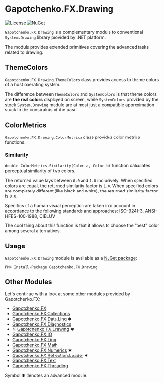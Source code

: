﻿# Gapotchenko.FX.Drawing

<!--
<docmeta>
	<complexity>advanced</complexity>
</docmeta>
-->

[![License](https://img.shields.io/badge/license-MIT-green.svg)](../../LICENSE)
[![NuGet](https://img.shields.io/nuget/v/Gapotchenko.FX.Drawing.svg)](https://www.nuget.org/packages/Gapotchenko.FX.Drawing)

`Gapotchenko.FX.Drawing` is a complementary module to conventional `System.Drawing` library provided by .NET platform.

The module provides extended primitives covering the advanced tasks related to drawing.

## ThemeColors

`Gapotchenko.FX.Drawing.ThemeColors` class provides access to theme colors of a host operating system.

The difference between `ThemeColors` and `SystemColors` is that theme colors are **the real colors** displayed on screen,
while `SystemColors` provided by the stock `System.Drawing` module are at most just a compatible approximation stuck in the constraints of the past.

## ColorMetrics

`Gapotchenko.FX.Drawing.ColorMetrics` class provides color metrics functions.

### Similarity

`double ColorMetrics.Similarity(Color a, Color b)` function calculates perceptual similarity of two colors.

The returned value lays between `0.0` and `1.0` inclusively.
When specified colors are equal, the returned similarity factor is `1.0`.
When specified colors are completely different (like black and white), the returned similarity factor is `0.0`.

Specifics of a human visual perception are taken into account in accordance to the following standards and approaches:
ISO-9241-3, ANSI-HFES-100-1988, CIELUV.

The cool thing about this function is that it allows to choose the "best" color among several alternatives.

## Usage

`Gapotchenko.FX.Drawing` module is available as a [NuGet package](https://nuget.org/packages/Gapotchenko.FX.Drawing):

```
PM> Install-Package Gapotchenko.FX.Drawing
```

## Other Modules

Let's continue with a look at some other modules provided by Gapotchenko.FX:

- [Gapotchenko.FX](../Gapotchenko.FX)
- [Gapotchenko.FX.Collections](../Gapotchenko.FX.Collections)
- [Gapotchenko.FX.Data.Linq](../Gapotchenko.FX.Data.Linq) ✱
- [Gapotchenko.FX.Diagnostics](../Gapotchenko.FX.Diagnostics.CommandLine)
- &#x27B4; [Gapotchenko.FX.Drawing](../Gapotchenko.FX.Drawing) ✱
- [Gapotchenko.FX.IO](../Gapotchenko.FX.IO)
- [Gapotchenko.FX.Linq](../Gapotchenko.FX.Linq)
- [Gapotchenko.FX.Math](../Gapotchenko.FX.Math)
- [Gapotchenko.FX.Numerics](../Gapotchenko.FX.Numerics) ✱
- [Gapotchenko.FX.Reflection.Loader](../Gapotchenko.FX.Reflection.Loader) ✱
- [Gapotchenko.FX.Text](../Gapotchenko.FX.Text)
- [Gapotchenko.FX.Threading](../Gapotchenko.FX.Threading)

Symbol ✱ denotes an advanced module.
